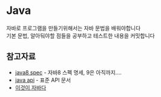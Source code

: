 # Java

자바로 프로그램을 만들기위해서는 자바 문법을 배워야합니다<br/>
기본 문법, 알아둬야할 점들을 공부하고 테스트한 내용을 커밋합니다


## 참고자료

* [java8 spec](http://docs.oracle.com/javase/specs/jls/se8/html/index.html) - 자바8 스펙 명세, 9은 아직까지....
* [java api](http://docs.oracle.com/javase/8/docs/api/) - 표준 API 문서
* [이것이 자바다](http://www.hanbit.co.kr/store/books/look.php?p_code=B1460673937)
